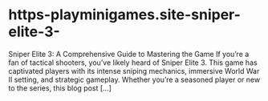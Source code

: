 # https-playminigames.site-sniper-elite-3-
Sniper Elite 3: A Comprehensive Guide to Mastering the Game If you’re a fan of tactical shooters, you’ve likely heard of Sniper Elite 3. This game has captivated players with its intense sniping mechanics, immersive World War II setting, and strategic gameplay. Whether you’re a seasoned player or new to the series, this blog post […]
